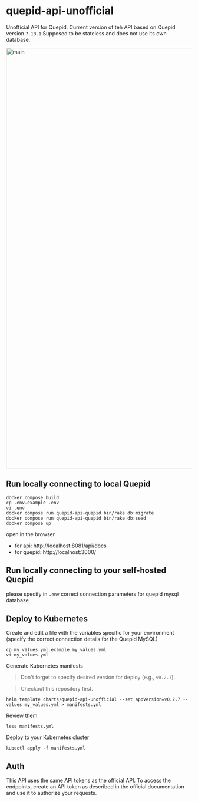 # quepid-api-unofficial
Unofficial API for Quepid. 
Current version of teh API based on Quepid version `7.18.1`
Supposed to be stateless and does not use its own database.

<img width="1142" alt="main" src="https://github.com/user-attachments/assets/a8edc39c-a688-4605-8607-c21d2ebd94ad" />

## Run locally connecting to local Quepid

```
docker compose build
cp .env.example .env
vi .env
docker compose run quepid-api-quepid bin/rake db:migrate
docker compose run quepid-api-quepid bin/rake db:seed
docker compose up
```

open in the browser

- for api: http://localhost:8081/api/docs
- for quepid: http://localhost:3000/

## Run locally connecting to your self-hosted Quepid

please specify in `.env` correct connection parameters for quepid mysql database

## Deploy to Kubernetes

Create and edit a file with the variables specific for your environment (specify the correct 
connection details for the Quepid MySQL)

```
cp my_values.yml.example my_values.yml
vi my_values.yml
```

Generate Kubernetes manifests

> Don't forget to specify desired version for deploy (e.g., `v0.2.7`).

> Checkout this repository first.

```
helm template charts/quepid-api-unofficial --set appVersion=v0.2.7 --values my_values.yml > manifests.yml
```

Review them

```
less manifests.yml
```

Deploy to your Kubernetes cluster

```
kubectl apply -f manifests.yml
```

## Auth

This API uses the same API tokens as the official API. 
To access the endpoints, create an API token as described 
in the official documentation and use it to authorize your 
requests.